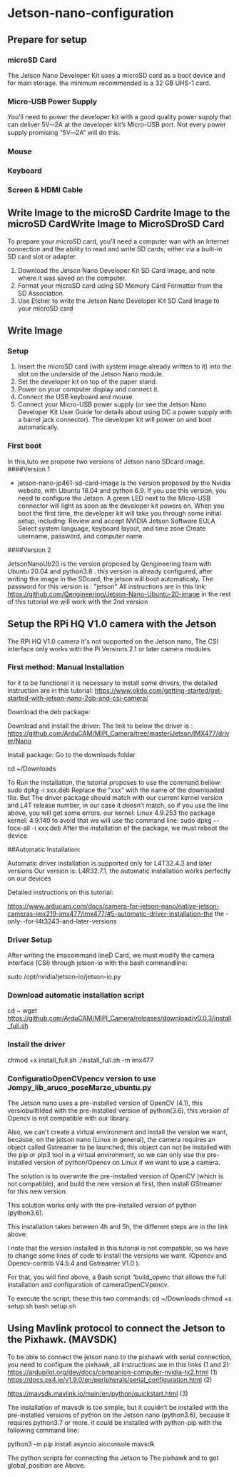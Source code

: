 # Jetson-nano-configuration
## Prepare for setup

### microSD Card
The Jetson Nano Developer Kit uses a microSD card as a boot device and for main storage. the minimum recommended is a 32 GB UHS-1 card.
### Micro-USB Power Supply
You’ll need to power the developer kit with a good quality power supply that can deliver 5V⎓2A at the developer kit’s Micro-USB port. Not every power supply promising “5V⎓2A” will do this.
### Mouse
### Keyboard
### Screen & HDMI Cable

## Write Image to the microSD Cardrite Image to the microSD CardWrite Image to MicroSDroSD Card

To prepare your microSD card, you’ll need a computer wan with an Internet connection and the ability to read and write SD cards, either via a built-in SD card slot or adapter.
1. Download the Jetson Nano Developer Kit SD Card Image, and note where it was saved on the computer.
2. Format your microSD card using SD Memory Card Formatter from the SD Association.
3. Use Etcher to write the Jetson Nano Developer Kit SD Card Image to your microSD card

## Write Image

### Setup 
1. Insert the microSD card (with system image already written to it) into the slot on the underside of the Jetson Nano module.
2. Set the developer kit on top of the paper stand.
3. Power on your computer display and connect it.
4. Connect the USB keyboard and mouse.
5. Connect your Micro-USB power supply (or see the Jetson Nano Developer Kit User Guide for details about using DC a power supply with a barrel jack connector). The developer kit will power on and boot automatically.
### First boot
In this,tuto we propose two versions of Jetson nano SDcard image.
####Version 1
- jetson-nano-jp461-sd-card-image is the version proposed by the Nvidia website, with Ubuntu 18.04 and python 6.9.
If you use this version, you need to configure the Jetson.
A green LED next to the Micro-USB connector will light as soon as the developer kit powers on. When you boot the first time, the developer kit will take you through some initial setup, including:
Review and accept NVIDIA Jetson Software EULA
Select system language, keyboard layout, and time zone
Create username, password, and computer name.

####Version 2

JetsonNanoUb20 is the version proposed by Qengineering team with Ubuntu 20.04 and python3.8 .
this version is already configured, after writing the image in the SDcard, the jetson will boot automaticaly.
The password for this version is : "jetson"
All instructions are in this link: https://github.com/Qengineering/Jetson-Nano-Ubuntu-20-image
in the rest of this tutorial we will work with the 2nd version

## Setup the RPi HQ V1.0 camera with the Jetson
The RPi HQ V1.0 camera it's not supported on the Jetson nano, The CSI interface only works with the Pi Versions 2.1 or later  camera modules.

### First method: Manual Installation

for it to be functional it is necessary to install some drivers, the detailed instruction are in this tutorial: 
https://www.okdo.com/getting-started/get-started-with-jetson-nano-2gb-and-csi-camera/

Download the.deb package:

Download and install the driver: 
The link to below the driver is :
 https://github.com/ArduCAM/MIPI_Camera/tree/master/Jetson/IMX477/driver/Nano

Install package:
Go to the downloads folder

cd ~/Downloads

To Run the installation, the tutorial proposes to use the command bellow:
sudo dpkg -i xxx.deb
Replace the "xxx" with the name of the downloaded file.
But The driver package should match with our current kernel version and L4T release number, in our case it doesn’t match,
so if you use the line above, you will get some errors.
our kernel: Linux 4.9.253
the package kernel: 4.9.140
to avoid that we will use the command line:
sudo dpkg --foce-all -i xxx.deb
After the installation of the package, we must reboot the device

##Automatic Installation:

Automatic driver installation is supported only for L4T32.4.3 and later versions
Our version is: L4R32.7.1, the automatic installation works perfectly on our devices
	
Detailed instructions on this tutorial: 

https://www.arducam.com/docs/camera-for-jetson-nano/native-jetson-cameras-imx219-imx477/imx477/#5-automatic-driver-installation-the the -only--for-l4t3243-and-later-versions

### Driver Setup
After writing the imacommand lineD Card, we must modify the camera interface (CSI) through jetson-io with the bash commandline:

sudo /opt/nvidia/jetson-io/jetson-io.py
### Download automatic installation script

cd ~
wget https://github.com/ArduCAM/MIPI_Camera/releases/download/v0.0.3/install_full.sh


### Install the driver

chmod +x install_full.sh 
./install_full.sh -m imx477


### ConfiguratioOpenCVpencv version to use Jompy_lib_aruco_poseMarzo_ubuntu.py
The Jetson nano uses a pre-installed version of OpenCV (4.1), this versiobuiltilded with the pre-installed version of python(3.6), this version of Opencv is not compatible with our library.

Also, we can't create a virtual environment and install the version we want, because, on the jetson nano (Linux in general), the camera requires an object called Gstreamer to be launched, this object can not be installed with the pip or pip3 tool in a virtual environment, so we can only use the pre-installed version of python/Opencv on Linux if we want to use a camera.

The solution is to overwrite the pre-installed version of OpenCV (which is not compatible), and build the new version at first, then install GStreamer for this new version.

This solution works only with the pre-installed version of python (python3.6).


This installation takes between 4h and 5h, the different steps are in the link above:

I note that the version installed in this tutorial is not compatible, so we have to change some lines of code to install the versions we want.
(Opencv and Opencv-contrib V4.5.4 and Gstreamer V1.0 ).

For that, you will find above, a Bash script “build_openc that allows the full installation and configuration of cameraOpenCVpencv. 

To execute the script, these this two commands:
cd ~/Downloads
chmod +x setup.sh 
bash setup.sh

## Using Mavlink protocol to connect the Jetson to the Pixhawk. (MAVSDK)

To be able to connect the jetson nano to the pixhawk with serial connection, you need to configure the pixhawk, all instructions are in this links (1 and 2): 
https://ardupilot.org/dev/docs/companion-computer-nvidia-tx2.html  (1)
https://docs.px4.io/v1.9.0/en/peripherals/serial_configuration.html  (2)



https://mavsdk.mavlink.io/main/en/python/quickstart.html (3)

The installation of mavsdk is too simple, but it couldn’t be installed with the pre-installed versions of python on the Jetson nano (python3.6), because it requires python3.7 or more.
it could be installed with python-pip with the following command line:

python3 -m pip install asyncio aioconsole mavsdk 

The python scripts for connecting the Jetson to The pixhawk and to get global_position are Above.




